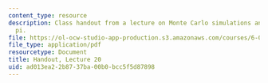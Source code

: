 ```yaml
---
content_type: resource
description: Class handout from a lecture on Monte Carlo simulations and estimating
  pi.
file: https://ol-ocw-studio-app-production.s3.amazonaws.com/courses/6-00-introduction-to-computer-science-and-programming-fall-2008/ad013ea22b8737ba00b0bcc5f5d87898_lec20.pdf
file_type: application/pdf
resourcetype: Document
title: Handout, Lecture 20
uid: ad013ea2-2b87-37ba-00b0-bcc5f5d87898
---
```

